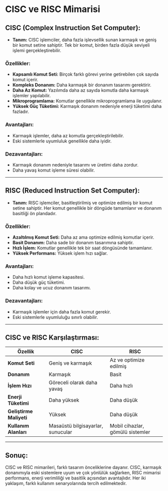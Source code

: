 # CISC ve RISC Mimarisi

## **CISC (Complex Instruction Set Computer):**
- **Tanım:** CISC işlemciler, daha fazla işlevsellik sunan karmaşık ve geniş bir komut setine sahiptir. Tek bir komut, birden fazla düşük seviyeli işlemi gerçekleştirebilir.

### **Özellikler:**
- **Kapsamlı Komut Seti:** Birçok farklı görevi yerine getirebilen çok sayıda komut içerir.
- **Kompleks Donanım:** Daha karmaşık bir donanım tasarımı gerektirir.
- **Daha Az Komut:** Yazılımda daha az sayıda komutla daha karmaşık işlemler yapılabilir.
- **Mikroprogramlama:** Komutlar genellikle mikroprogramlama ile uygulanır.
- **Yüksek Güç Tüketimi:** Karmaşık donanım nedeniyle enerji tüketimi daha fazladır.

### **Avantajları:**
- Karmaşık işlemler, daha az komutla gerçekleştirilebilir.
- Eski sistemlerle uyumluluk genellikle daha iyidir.

### **Dezavantajları:**
- Karmaşık donanım nedeniyle tasarımı ve üretimi daha zordur.
- Daha yavaş komut işleme süresi olabilir.

---

## **RISC (Reduced Instruction Set Computer):**
- **Tanım:** RISC işlemciler, basitleştirilmiş ve optimize edilmiş bir komut setine sahiptir. Her komut genellikle bir döngüde tamamlanır ve donanım basitliği ön plandadır.

### **Özellikler:**
- **Azaltılmış Komut Seti:** Daha az ama optimize edilmiş komutlar içerir.
- **Basit Donanım:** Daha sade bir donanım tasarımına sahiptir.
- **Hızlı İşlem:** Komutlar genellikle tek bir saat döngüsünde tamamlanır.
- **Yüksek Performans:** Yüksek işlem hızı sağlar.

### **Avantajları:**
- Daha hızlı komut işleme kapasitesi.
- Daha düşük güç tüketimi.
- Daha kolay ve ucuz donanım tasarımı.

### **Dezavantajları:**
- Karmaşık işlemler için daha fazla komut gerekir.
- Eski sistemlerle uyumluluğu sınırlı olabilir.

---

## **CISC ve RISC Karşılaştırması:**

| **Özellik**            | **CISC**                         | **RISC**                        |
|------------------------|----------------------------------|---------------------------------|
| **Komut Seti**         | Geniş ve karmaşık                | Az ve optimize edilmiş          |
| **Donanım**            | Karmaşık                         | Basit                           |
| **İşlem Hızı**         | Göreceli olarak daha yavaş       | Daha hızlı                      |
| **Enerji Tüketimi**    | Daha yüksek                      | Daha düşük                      |
| **Geliştirme Maliyeti**| Yüksek                           | Daha düşük                      |
| **Kullanım Alanları**  | Masaüstü bilgisayarlar, sunucular| Mobil cihazlar, gömülü sistemler|

---

## **Sonuç:**
CISC ve RISC mimarileri, farklı tasarım önceliklerine dayanır. CISC, karmaşık donanımıyla eski sistemlere uyum ve çok yönlülük sağlarken, RISC mimarisi performans, enerji verimliliği ve basitlik açısından avantajlıdır. Her iki yaklaşım, farklı kullanım senaryolarında tercih edilmektedir.
